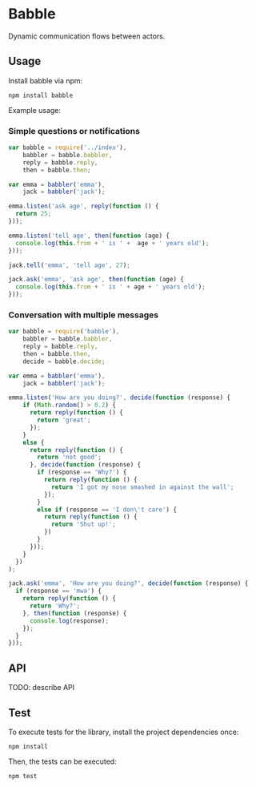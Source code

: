 # Babble

Dynamic communication flows between actors.


## Usage

Install babble via npm:

    npm install babble

Example usage:

### Simple questions or notifications

```js
var babble = require('../index'),
    babbler = babble.babbler,
    reply = babble.reply,
    then = babble.then;

var emma = babbler('emma'),
    jack = babbler('jack');

emma.listen('ask age', reply(function () {
  return 25;
}));

emma.listen('tell age', then(function (age) {
  console.log(this.from + ' is ' +  age + ' years old');
}));

jack.tell('emma', 'tell age', 27);

jack.ask('emma', 'ask age', then(function (age) {
  console.log(this.from + ' is ' + age + ' years old');
}));
```

### Conversation with multiple messages

```js
var babble = require('babble'),
    babbler = babble.babbler,
    reply = babble.reply,
    then = babble.then,
    decide = babble.decide;

var emma = babbler('emma'),
    jack = babbler('jack');

emma.listen('How are you doing?', decide(function (response) {
    if (Math.random() > 0.2) {
      return reply(function () {
        return 'great';
      });
    }
    else {
      return reply(function () {
        return 'not good';
      }, decide(function (response) {
        if (response == 'Why?') {
          return reply(function () {
            return 'I got my nose smashed in against the wall';
          });
        }
        else if (response == 'I don\'t care') {
          return reply(function () {
            return 'Shut up!';
          })
        }
      }));
    }
  })
);

jack.ask('emma', 'How are you doing?', decide(function (response) {
  if (response == 'mwa') {
    return reply(function () {
      return 'Why?';
    }, then(function (response) {
      console.log(response);
    });
  }
}));
```

## API

TODO: describe API

## Test

To execute tests for the library, install the project dependencies once:

    npm install

Then, the tests can be executed:

    npm test
